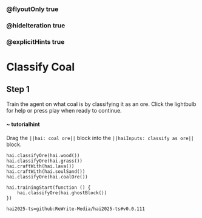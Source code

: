 ### @flyoutOnly true
### @hideIteration true
### @explicitHints true

# Classify Coal

## Step 1
Train the agent on what coal is by classifying it as an ore. Click the lightbulb for help or press play when ready to continue.

#### ~ tutorialhint 
Drag the ``||hai: coal ore||`` block into the ``||haiInputs: classify as ore||`` block.

```ghost
hai.classifyOre(hai.wood())
hai.classifyOre(hai.grass())
hai.craftWith(hai.lava())
hai.craftWith(hai.soulSand())
hai.classifyOre(hai.coalOre())
```
```template
hai.trainingStart(function () {
    hai.classifyOre(hai.ghostBlock())
})
```
```package
hai2025-ts=github:ReWrite-Media/hai2025-ts#v0.0.111
```
